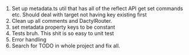 1. Set up metadata.ts util that has all of the
   reflect API get set commands etc. Should deal
   with target not having key existing first
2. Clean up all comments and DactylRouter.
3. set metadata property keys to be constant
4. Tests bruh. This shit is so easy to unit
   test
5. Error handling
6. Search for TODO in whole project and fix all.
